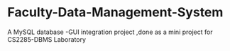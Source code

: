 # Faculty-Data-Management-System
A MySQL database -GUI integration project ,done as a mini project for CS2285-DBMS Laboratory
